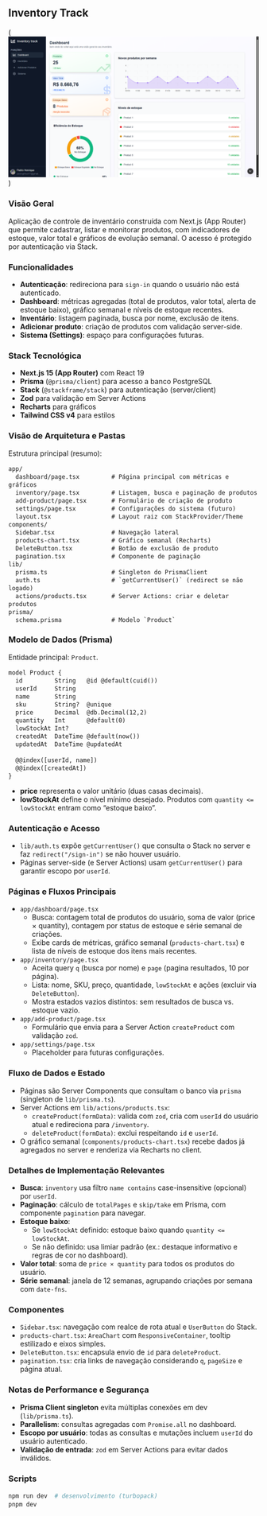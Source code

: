 ## Inventory Track
(![Dashboard do Inventory Track mostrando métricas de estoque, valor total e gráfico semana](public/invetory-track.png))

### Visão Geral
Aplicação de controle de inventário construída com Next.js (App Router) que permite cadastrar, listar e monitorar produtos, com indicadores de estoque, valor total e gráficos de evolução semanal. O acesso é protegido por autenticação via Stack.

### Funcionalidades
- **Autenticação**: redireciona para `sign-in` quando o usuário não está autenticado.
- **Dashboard**: métricas agregadas (total de produtos, valor total, alerta de estoque baixo), gráfico semanal e níveis de estoque recentes.
- **Inventário**: listagem paginada, busca por nome, exclusão de itens.
- **Adicionar produto**: criação de produtos com validação server-side.
- **Sistema (Settings)**: espaço para configurações futuras.

### Stack Tecnológica
- **Next.js 15 (App Router)** com React 19
- **Prisma** (`@prisma/client`) para acesso a banco PostgreSQL
- **Stack** (`@stackframe/stack`) para autenticação (server/client)
- **Zod** para validação em Server Actions
- **Recharts** para gráficos
- **Tailwind CSS v4** para estilos

### Visão de Arquitetura e Pastas
Estrutura principal (resumo):

```
app/
  dashboard/page.tsx         # Página principal com métricas e gráficos
  inventory/page.tsx         # Listagem, busca e paginação de produtos
  add-product/page.tsx       # Formulário de criação de produto
  settings/page.tsx          # Configurações do sistema (futuro)
  layout.tsx                 # Layout raiz com StackProvider/Theme
components/
  Sidebar.tsx                # Navegação lateral
  products-chart.tsx         # Gráfico semanal (Recharts)
  DeleteButton.tsx           # Botão de exclusão de produto
  pagination.tsx             # Componente de paginação
lib/
  prisma.ts                  # Singleton do PrismaClient
  auth.ts                    # `getCurrentUser()` (redirect se não logado)
  actions/products.tsx       # Server Actions: criar e deletar produtos
prisma/
  schema.prisma              # Modelo `Product`
```

### Modelo de Dados (Prisma)
Entidade principal: `Product`.

```prisma
model Product {
  id         String   @id @default(cuid())
  userId     String
  name       String
  sku        String?  @unique
  price      Decimal  @db.Decimal(12,2)
  quantity   Int      @default(0)
  lowStockAt Int?
  createdAt  DateTime @default(now())
  updatedAt  DateTime @updatedAt

  @@index([userId, name])
  @@index([createdAt])
}
```

- **price** representa o valor unitário (duas casas decimais).
- **lowStockAt** define o nível mínimo desejado. Produtos com `quantity <= lowStockAt` entram como “estoque baixo”.

### Autenticação e Acesso
- `lib/auth.ts` expõe `getCurrentUser()` que consulta o Stack no server e faz `redirect("/sign-in")` se não houver usuário.
- Páginas server-side (e Server Actions) usam `getCurrentUser()` para garantir escopo por `userId`.

### Páginas e Fluxos Principais
- `app/dashboard/page.tsx`
  - Busca: contagem total de produtos do usuário, soma de valor (price × quantity), contagem por status de estoque e série semanal de criações.
  - Exibe cards de métricas, gráfico semanal (`products-chart.tsx`) e lista de níveis de estoque dos itens mais recentes.
- `app/inventory/page.tsx`
  - Aceita query `q` (busca por nome) e `page` (pagina resultados, 10 por página).
  - Lista: nome, SKU, preço, quantidade, `lowStockAt` e ações (excluir via `DeleteButton`).
  - Mostra estados vazios distintos: sem resultados de busca vs. estoque vazio.
- `app/add-product/page.tsx`
  - Formulário que envia para a Server Action `createProduct` com validação `zod`.
- `app/settings/page.tsx`
  - Placeholder para futuras configurações.

### Fluxo de Dados e Estado
- Páginas são Server Components que consultam o banco via `prisma` (singleton de `lib/prisma.ts`).
- Server Actions em `lib/actions/products.tsx`:
  - `createProduct(formData)`: valida com `zod`, cria com `userId` do usuário atual e redireciona para `/inventory`.
  - `deleteProduct(formData)`: exclui respeitando `id` e `userId`.
- O gráfico semanal (`components/products-chart.tsx`) recebe dados já agregados no server e renderiza via Recharts no client.

### Detalhes de Implementação Relevantes
- **Busca**: `inventory` usa filtro `name contains` case-insensitive (opcional) por `userId`.
- **Paginação**: cálculo de `totalPages` e `skip/take` em Prisma, com componente `pagination` para navegar.
- **Estoque baixo**:
  - Se `lowStockAt` definido: estoque baixo quando `quantity <= lowStockAt`.
  - Se não definido: usa limiar padrão (ex.: destaque informativo e regras de cor no dashboard).
- **Valor total**: soma de `price × quantity` para todos os produtos do usuário.
- **Série semanal**: janela de 12 semanas, agrupando criações por semana com `date-fns`.

### Componentes
- `Sidebar.tsx`: navegação com realce de rota atual e `UserButton` do Stack.
- `products-chart.tsx`: `AreaChart` com `ResponsiveContainer`, tooltip estilizado e eixos simples.
- `DeleteButton.tsx`: encapsula envio de `id` para `deleteProduct`.
- `pagination.tsx`: cria links de navegação considerando `q`, `pageSize` e página atual.

### Notas de Performance e Segurança
- **Prisma Client singleton** evita múltiplas conexões em dev (`lib/prisma.ts`).
- **Parallelism**: consultas agregadas com `Promise.all` no dashboard.
- **Escopo por usuário**: todas as consultas e mutações incluem `userId` do usuário autenticado.
- **Validação de entrada**: `zod` em Server Actions para evitar dados inválidos.

### Scripts
```bash
npm run dev  # desenvolvimento (turbopack)
pnpm dev

```

